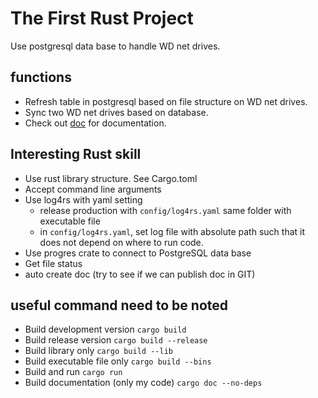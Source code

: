 # The First Rust Project
Use postgresql data base to handle WD net drives.

## functions
- Refresh table in postgresql based on file structure on WD net drives.
- Sync two WD net drives based on database.
- Check out [doc](https://sinnud.github.io/rust_wdinfo/doc/settings.html) for documentation.

## Interesting Rust skill
- Use rust library structure. See Cargo.toml
- Accept command line arguments
- Use log4rs with yaml setting
  - release production with `config/log4rs.yaml` same folder with executable file
  - in `config/log4rs.yaml`, set log file with absolute path such that it does not depend on where to run code.
- Use progres crate to connect to PostgreSQL data base
- Get file status
- auto create doc (try to see if we can publish doc in GIT)

## useful command need to be noted
- Build development version `cargo build`
- Build release version `cargo build --release`
- Build library only `cargo build --lib`
- Build executable file only `cargo build --bins`
- Build and run `cargo run`
- Build documentation (only my code) `cargo doc --no-deps`